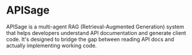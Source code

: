 # APISage
APISage is a multi-agent RAG (Retrieval-Augmented Generation) system that helps developers understand API documentation and generate client code. It's designed to bridge the gap between reading API docs and actually implementing working code.
